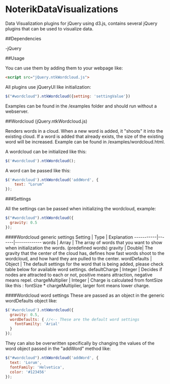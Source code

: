# NoterikDataVisualizations
Data Visualization plugins for jQuery using d3.js, contains several jQuery plugins that can be used to visualize data. 

##Dependencies

-jQuery

##Usage

You can use them by adding them to your webpage like:

```html
<script src="jQuery.ntkWordcloud.js">
```

All plugins use jQueryUI like initialization:

```javascript
$("#wordcloud").ntkWordcloud({setting: 'settingValue'})
```

Examples can be found in the /examples folder and should run without a webserver. 

##Wordcloud (jQuery.ntkWordcloud.js)

Renders words in a cloud. When a new word is added, it "shoots" it into the existing cloud. If a word is added that 
already exists, the size of the existing word will be increased. Example can be found in /examples/wordcloud.html.

A wordcloud can be initialized like this:

```javascript
$('#wordcloud').ntkWordcloud();
```

A word can be passed like this:

```javascript
$('#wordcloud').ntkWordcloud('addWord', {
    text: "Lorum"
});
```

###Settings

All the settings can be passed when initializing the wordcloud, example:

```javascript
$("#wordcloud").ntkWordcloud({
  gravity: 0.5
});
```

####Wordcloud generic settings
Setting    |  Type | Explanation
-----------|-------|-------------
words      | Array | The array of words that you want to show when initialization the words. (predefined words)
gravity    | Double| The gravity that the center of the cloud has, defines how fast words shoot to the wordcloud, and how hard they are pulled to the center.
wordDefaults | Object | The default settings for the word that is being added, please check table below for available word settings.
defaultCharge | Integer | Decides if nodes are attracted to each or not, positive means attraction, negative means repel.
chargeMultiplier | Integer | Charge is calculated from fontSize like this : fontSize * chargeMultiplier, larger font means lower charge. 

####Wordcloud word settings
These are passed as an object in the generic wordDefaults object like:

```javascript
$('#wordcloud').ntkWordcloud({
  gravity: 0.5,
  wordDefaults: { //<-- These are the default word settings 
    fontFamilty: 'Arial'
  }
});
```
They can also be overwritten specifically by changing the values of the word object passed in the "addWord" method like:

```javascript
$("#wordcloud").ntkWordcloud('addWord', { 
  text: 'Lorum',
  fontFamily: 'Helvetica',
  color: '#123456'
});
```
